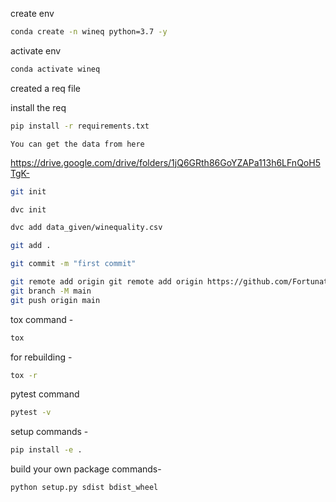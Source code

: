 create env

```bash
conda create -n wineq python=3.7 -y
```

activate env

```bash
conda activate wineq
```

created a req file

install the req

```bash
pip install -r requirements.txt
```

    You can get the data from here

https://drive.google.com/drive/folders/1jQ6GRth86GoYZAPa113h6LFnQoH5TgK-

```bash
git init
```

```bash
dvc init
```

```bash
dvc add data_given/winequality.csv
```

```bash
git add .
```

```bash
git commit -m "first commit"
```

```bash
git remote add origin git remote add origin https://github.com/Fortunatetech/Wine-quality-Prediction-MLOps-with-Deployment.git
git branch -M main
git push origin main
```

tox command -

```bash
tox
```

for rebuilding -

```bash
tox -r
```

pytest command

```bash
pytest -v
```

setup commands -

```bash
pip install -e .
```

build your own package commands-

```bash
python setup.py sdist bdist_wheel
```
